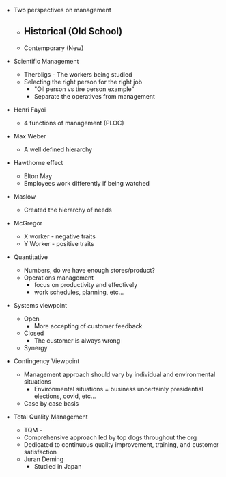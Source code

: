 - Two perspectives on management
	- Historical (Old School)
		- 
	- Contemporary (New) 

- Scientific Management
	- Therbligs - The workers being studied 
	- Selecting the right person for the right job
		- "Oil person vs tire person example"
		- Separate the operatives from management 

- Henri Fayoi 
	- 4 functions of management (PLOC)

- Max Weber 
	- A well defined hierarchy

- Hawthorne effect
	- Elton May
	- Employees work differently if being watched 

- Maslow 
	- Created the hierarchy of needs

- McGregor 
	- X worker - negative traits
	- Y Worker - positive traits

- Quantitative 
	- Numbers, do we have enough stores/product?
	- Operations management
		- focus on productivity and effectively
		- work schedules, planning, etc...

- Systems viewpoint
	- Open 
		- More accepting of customer feedback
	- Closed
		- The customer is always wrong
	- Synergy

- Contingency Viewpoint
	- Management approach should vary by individual and environmental situations
		- Environmental situations = business uncertainly presidential elections, covid, etc...
	- Case by case basis

- Total Quality Management
	- TQM - 
	- Comprehensive approach led by top dogs throughout the org
	- Dedicated to continuous quality improvement, training, and customer satisfaction
	- Juran Deming
		- Studied in Japan 